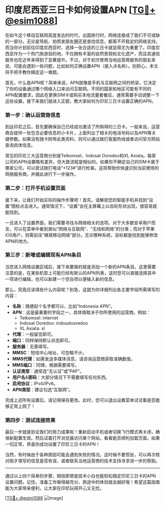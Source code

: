 # 印度尼西亚三日卡如何设置APN [[TG💪+ @esim1088](https://t.me/s/esim1088)]

在如今这个移动互联网高度发达的时代，出国旅行时，网络连接成了我们不可或缺的一部分。无论是导航、拍照发朋友圈还是查找信息，都离不开稳定的网络支持。而当你计划前往印度尼西亚时，选择一张合适的三日卡就显得尤为重要了。印度尼西亚作为一个热门旅游目的地，不仅拥有丰富的自然景观和文化遗产，而且其通信服务也在近年来得到了显著提升。不过，对于初次使用当地运营商服务的朋友来说，可能会遇到一些问题，比如如何正确设置APN（接入点名称）。别担心，本文将手把手教你搞定这一难题。

首先，什么是APN呢？简单来说，APN就像是手机与互联网之间的桥梁，它决定了你的设备通过哪个网络入口来访问互联网。不同的国家和地区可能有不同的APN配置要求，因此在更换SIM卡或购买本地流量套餐后，通常需要手动调整一下这些设置。接下来我们就进入正题，教大家如何为印尼三日卡设置正确的APN。

### 第一步：确认运营商信息

到达印尼之后，首先要确保自己已经成功激活了所购得的三日卡。一般来说，运营商会提供一张包含必要信息的小卡片，上面列出了相关的电话号码以及APN等关键参数。如果没有随卡附带此类资料，则可以通过拨打客服热线或者访问官方网站查询具体信息。

常见的印尼三大运营商分别是Telkomsel、Indosat Ooredoo和XL Axiata。每家公司的APN设置略有差异，但大致流程是相似的。如果你不确定自己的SIM卡属于哪家公司，可以尝试拨打电话“*123#”进行检查。这将帮助你快速识别当前使用的网络服务商，并据此进行下一步操作。

### 第二步：打开手机设置页面

接下来，让我们开始实际的操作步骤吧！首先，请解锁您的智能手机并找到“设置”图标点击进入。通常情况下，“设置”会在主屏幕上以齿轮形状出现，很容易就能找到。

一旦进入了设置界面，我们需要寻找与网络相关的选项。对于大多数安卓用户而言，可以在菜单中看到类似“网络与互联网”、“无线和网络”的分类；而对于苹果iOS用户，则需前往“蜂窝移动网络”部分。无论哪种系统，目标都是找到能够修改APN的地方。

### 第三步：新增或编辑现有APN条目

当您进入网络设置区域后，接下来要做的就是添加一个新的APN条目。这里需要注意的是，在某些机型上可能已经有默认的APN列表，这时您可以直接选择其中一项进行编辑，也可以新建一个空白项以便输入新的信息。

那么，究竟应该填些什么内容呢？别急，这就为你详细列出各主要字段所需填写的内容：

- **名称**：随便起个名字都可以，比如“Indonesia APN”。
- **APN**：这是最重要的字段之一，具体值取决于你所使用的运营商。例如：
  - Telkomsel: internet
  - Indosat Ooredoo: indosatooredoo
  - XL Axiata: xl
- **代理**：一般留空即可。
- **端口**：同样保持默认状态即可。
- **服务器**：无需填写。
- **MMSC**：短信中心地址，可忽略不计。
- **MMS代理**：如需发送多媒体消息，请咨询运营商获取准确数值。
- **MMS端口**：同理，根据需要填写。
- **认证类型**：通常选“无认证”或“PAP”。
- **用户名**&**密码**：大部分情况下不需要填写任何东西。
- **启用协议**：IPv4/IPv6。
- **APN类型**：建议勾选“互联网”。

完成上述所有设置后，请记得保存更改。此时，您可以退出设置菜单试试看是否能够正常上网了！

### 第四步：测试连接效果

最后一步就是验证我们的努力成果啦！重新启动手机或者切换飞行模式再关闭，确保新配置生效。然后试着打开浏览器访问某个网站，看看能否顺利加载页面。如果一切正常，恭喜你成功设置了印尼三日卡的APN！

当然，有时候由于各种原因可能会遇到失败的情况。这时候不要慌张，可以再次核对刚才填写的信息是否有误，或者联系当地运营商的技术支持寻求进一步的帮助。

---

通过以上四个简单的步骤，相信即使是技术小白也能轻松搞定印尼三日卡的APN设置问题。记住，准备工作做得越充分，旅途中的体验就会越好哦！希望这篇指南能为大家带来便利，让大家在印尼玩得开心又无忧。

[[TG💪+ @esim1088](https://t.me/s/esim1088) ![Image](https://i.postimg.cc/4NQfJmqS/Snipaste-2025-05-13-00-14-12.png)]